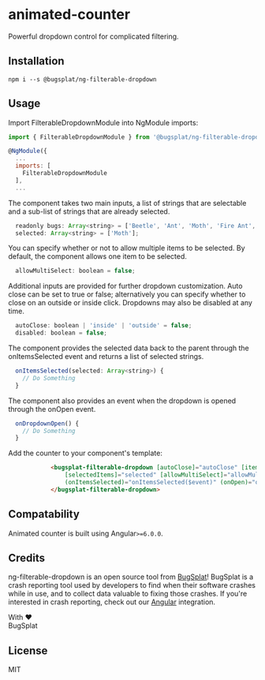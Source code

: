 # animated-counter

Powerful dropdown control for complicated filtering.

## Installation

`npm i --s @bugsplat/ng-filterable-dropdown`

## Usage
Import FilterableDropdownModule into NgModule imports:
```js
import { FilterableDropdownModule } from '@bugsplat/ng-filterable-dropdown'

@NgModule({
  ...
  imports: [
    FilterableDropdownModule
  ],
  ...
```
The component takes two main inputs, a list of strings that are selectable and a sub-list of strings that are already selected. 
```js
  readonly bugs: Array<string> = ['Beetle', 'Ant', 'Moth', 'Fire Ant', 'Dung Beetle', 'Grass Ant'] 
  selected: Array<string> = ['Moth'];
```
You can specify whether or not to allow multiple items to be selected. By default, the component allows one item to be selected.
```js
  allowMultiSelect: boolean = false;
```
Additional inputs are provided for further dropdown customization. Auto close can be set to true or false; alternatively you can specify whether to close on an outside or inside click. Dropdowns may also be disabled at any time.
```js
  autoClose: boolean | 'inside' | 'outside' = false;
  disabled: boolean = false;
```
The component provides the selected data back to the parent through the onItemsSelected event and returns a list of selected strings.
```js
  onItemsSelected(selected: Array<string>) {
    // Do Something
  }
```
The component also provides an event when the dropdown is opened through the onOpen event.
```js
  onDropdownOpen() {
    // Do Something
  }
```
Add the counter to your component's template:

```html
            <bugsplat-filterable-dropdown [autoClose]="autoClose" [items]="bugs" [disabled]="disabled"
                [selectedItems]="selected" [allowMultiSelect]="allowMultiSelect"
                (onItemsSelected)="onItemsSelected($event)" (onOpen)="onDropdownOpen()">
            </bugsplat-filterable-dropdown>
```

## Compatability
Animated counter is built using Angular`>=6.0.0`.


## Credits

ng-filterable-dropdown is an open source tool from [BugSplat](https://www.bugsplat.com/)! BugSplat is a crash reporting tool used by developers to find when their software crashes while in use, and to collect data valuable to fixing those crashes. If you're interested in crash reporting, check out our [Angular](https://www.bugsplat.com/docs/sdk/angular/) integration. 

With :heart:  
BugSplat

## License

MIT

